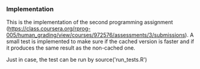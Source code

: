 ### Implementation

This is the implementation of the second programming assignment 
(https://class.coursera.org/rprog-005/human_grading/view/courses/972576/assessments/3/submissions).
A small test is implemented to make sure if the cached version is faster and if it produces 
the same result as the non-cached one.

Just in case, the test can be run by 
	source('run_tests.R')


